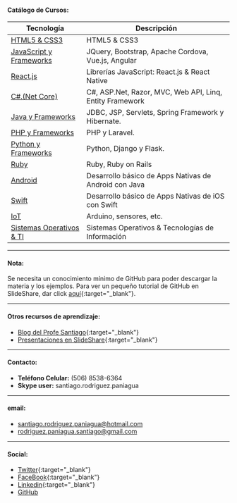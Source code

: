 #### Catálogo de Cursos:



| Tecnología              | Descripción                                    | 
| ----------------------- | ---------------------------------------------- | 
| [HTML5 & CSS3](https://profesantiago.github.io/HTMLCSS) | HTML5 & CSS3 |
| [JavaScript y Frameworks](https://profesantiago.github.io/JavaScript)| JQuery, Bootstrap, Apache Cordova, Vue.js, Angular |
| [React.js](https://profesantiago.github.io/React)       | Librerías JavaScript: React.js & React Native |
| [C#.(Net Core)](https://profesantiago.github.io/NetCore)    | C#, ASP.Net, Razor, MVC, Web API, Linq, Entity Framework |
| [Java y Frameworks](https://profesantiago.github.io/CursoJava)       | JDBC, JSP, Servlets, Spring Framework y Hibernate.    |
| [PHP y Frameworks](https://profesantiago.github.io/PHP)              | PHP y Laravel.        |
| [Python y Frameworks](https://profesantiago.github.io/Python)        | Python, Django y Flask.  |
| [Ruby](https://profesantiago.github.io/Ruby)            | Ruby, Ruby on Rails    |
| [Android ](https://profesantiago.github.io/Android)      | Desarrollo básico de Apps Nativas de Android con Java|
| [Swift](https://profesantiago.github.io/Swift)          | Desarrollo básico de Apps Nativas de iOS con Swift |
| [IoT](https://profesantiago.github.io/IoT)              | Arduino, sensores, etc.                |
| [Sistemas Operativos & TI](https://profesantiago.github.io/TI-OS)| Sistemas Operativos & Tecnologías de Información      |  

<hr/>

#### Nota:
Se necesita un conocimiento mínimo de GitHub para poder descargar la materia y los ejemplos.
Para ver un pequeño tutorial de GitHub en SlideShare, dar click [aquí](https://www.slideshare.net/santiagorodriguezpaniagua/git-hub-amp-github-desktop-2019){:target="_blank"}. 
<hr/>

#### Otros recursos de aprendizaje:
- [Blog del Profe Santiago](https://elprofesantiago.blogspot.com/){:target="_blank"} 
- [Presentaciones en SlideShare](https://es.slideshare.net/santiagorodriguezpaniagua){:target="_blank"} 

------------
####  Contacto:
- **Teléfono Celular:** (506) 8538-6364
- **Skype user:** santiago.rodriguez.paniagua

------------
#### email:
- santiago.rodriguez.paniagua@hotmail.com
- rodriguez.paniagua.santiago@gmail.com

------------
#### Social: 
- [Twitter](https://twitter.com/rp_santiago){:target="_blank"}
- [FaceBook](https://www.facebook.com/elProfeSantiago){:target="_blank"}
- [Linkedin](https://www.linkedin.com/in/santiago-rodriguez-paniagua/){:target="_blank"}
- [GitHub](https://github.com/ProfeSantiago)
